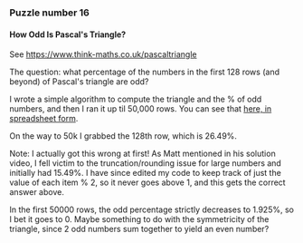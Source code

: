 ### Puzzle number 16
#### How Odd Is Pascal's Triangle?

See https://www.think-maths.co.uk/pascaltriangle

The question: what percentage of the numbers in the first 128 rows (and beyond) of Pascal's triangle are odd?

I wrote a simple algorithm to compute the triangle and the % of odd numbers, and then I ran it up til 50,000 rows. You can see that [here, in spreadsheet form](https://docs.google.com/spreadsheets/d/1iJn-21GBs9jcFEYkHxRg0FtP97RSB7JOwN85Q0-cd_k/edit?usp=sharing). 

On the way to 50k I grabbed the 128th row, which is 26.49%.

Note: I actually got this wrong at first! As Matt mentioned in his solution video, I fell victim to the truncation/rounding issue for large numbers and initially had 15.49%. I have since edited my code to keep track of just the value of each item % 2, so it never goes above 1, and this gets the correct answer above.

In the first 50000 rows, the odd percentage strictly decreases to 1.925%, so I bet it goes to 0. Maybe something to do with the symmetricity of the triangle, since 2 odd numbers sum together to yield an even number? 